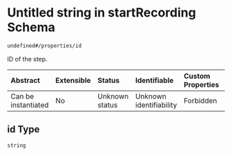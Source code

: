 # Untitled string in startRecording Schema

```txt
undefined#/properties/id
```

ID of the step.

| Abstract            | Extensible | Status         | Identifiable            | Custom Properties | Additional Properties | Access Restrictions | Defined In                                                                               |
| :------------------ | :--------- | :------------- | :---------------------- | :---------------- | :-------------------- | :------------------ | :--------------------------------------------------------------------------------------- |
| Can be instantiated | No         | Unknown status | Unknown identifiability | Forbidden         | Allowed               | none                | [startRecording\_v2.schema.json\*](startRecording_v2.schema.json "open original schema") |

## id Type

`string`
